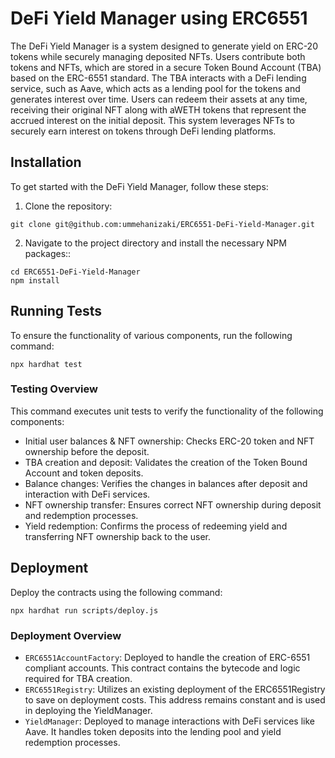 # DeFi Yield Manager using ERC6551

The DeFi Yield Manager is a system designed to generate yield on ERC-20 tokens while securely managing deposited NFTs. Users contribute both tokens and NFTs, which are stored in a secure Token Bound Account (TBA) based on the ERC-6551 standard. The TBA interacts with a DeFi lending service, such as Aave, which acts as a lending pool for the tokens and generates interest over time. Users can redeem their assets at any time, receiving their original NFT along with aWETH tokens that represent the accrued interest on the initial deposit. This system leverages NFTs to securely earn interest on tokens through DeFi lending platforms.

## Installation

To get started with the DeFi Yield Manager, follow these steps:

1. Clone the repository:

```console
git clone git@github.com:ummehanizaki/ERC6551-DeFi-Yield-Manager.git
```

2. Navigate to the project directory and install the necessary NPM packages::

```console
cd ERC6551-DeFi-Yield-Manager
npm install
```

## Running Tests

To ensure the functionality of various components, run the following command:

```console
npx hardhat test
```

### Testing Overview

This command executes unit tests to verify the functionality of the following components:

- Initial user balances & NFT ownership: Checks ERC-20 token and NFT ownership before the deposit.
- TBA creation and deposit: Validates the creation of the Token Bound Account and token deposits.
- Balance changes: Verifies the changes in balances after deposit and interaction with DeFi services.
- NFT ownership transfer: Ensures correct NFT ownership during deposit and redemption processes.
- Yield redemption: Confirms the process of redeeming yield and transferring NFT ownership back to the user.

## Deployment

Deploy the contracts using the following command:

```console
npx hardhat run scripts/deploy.js
```

### Deployment Overview
+ `ERC6551AccountFactory`: Deployed to handle the creation of ERC-6551 compliant accounts. This contract contains the bytecode and logic required for TBA creation.
+ `ERC6551Registry`: Utilizes an existing deployment of the ERC6551Registry to save on deployment costs. This address remains constant and is used in deploying the YieldManager.
+ `YieldManager`: Deployed to manage interactions with DeFi services like Aave. It handles token deposits into the lending pool and yield redemption processes.
